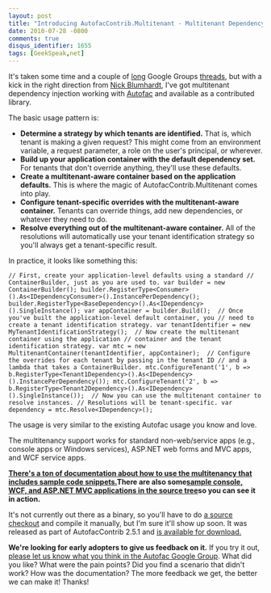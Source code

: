 ```yaml
---
layout: post
title: "Introducing AutofacContrib.Multitenant - Multitenant Dependency Injection with Autofac"
date: 2010-07-28 -0800
comments: true
disqus_identifier: 1655
tags: [GeekSpeak,net]
---
```

It's taken some time and a couple of
[long](http://groups.google.com/group/autofac/browse_thread/thread/c21616ef0a029ddb)
Google Groups
[threads](http://groups.google.com/group/autofac/browse_thread/thread/65430a14f895096c),
but with a kick in the right direction from [Nick
Blumhardt](http://nblumhardt.com/), I've got multitenant dependency
injection working with [Autofac](http://autofac.googlecode.com) and
available as a contributed library.

The basic usage pattern is:

-   **Determine a strategy by which tenants are identified.** That is,
    which tenant is making a given request? This might come from an
    environment variable, a request parameter, a role on the user's
    principal, or wherever.
-   **Build up your application container with the default dependency
    set.** For tenants that don't override anything, they'll use these
    defaults.
-   **Create a multitenant-aware container based on the application
    defaults.** This is where the magic of AutofacContrib.Multitenant
    comes into play.
-   **Configure tenant-specific overrides with the multitenant-aware
    container.** Tenants can override things, add new dependencies, or
    whatever they need to do.
-   **Resolve everything out of the multitenant-aware container.** All
    of the resolutions will automatically use your tenant identification
    strategy so you'll always get a tenant-specific result.

In practice, it looks like something this:

    // First, create your application-level defaults using a standard // ContainerBuilder, just as you are used to. var builder = new ContainerBuilder(); builder.RegisterType<Consumer>().As<IDependencyConsumer>().InstancePerDependency(); builder.RegisterType<BaseDependency>().As<IDependency>().SingleInstance(); var appContainer = builder.Build();  // Once you've built the application-level default container, you // need to create a tenant identification strategy. var tenantIdentifier = new MyTenantIdentificationStrategy();  // Now create the multitenant container using the application // container and the tenant identification strategy. var mtc = new MultitenantContainer(tenantIdentifier, appContainer);  // Configure the overrides for each tenant by passing in the tenant ID // and a lambda that takes a ContainerBuilder. mtc.ConfigureTenant('1', b => b.RegisterType<Tenant1Dependency>().As<IDependency>().InstancePerDependency()); mtc.ConfigureTenant('2', b => b.RegisterType<Tenant2Dependency>().As<IDependency>().SingleInstance());  // Now you can use the multitenant container to resolve instances. // Resolutions will be tenant-specific. var dependency = mtc.Resolve<IDependency>();

The usage is very similar to the existing Autofac usage you know and
love.

The multitenancy support works for standard non-web/service apps (e.g.,
console apps or Windows services), ASP.NET web forms and MVC apps, and
WCF service apps.

[**There's a ton of documentation about how to use the multitenancy that
includes sample code
snippets.**](http://code.google.com/p/autofac/wiki/MultitenantIntegration)**There
are also some**[**sample console, WCF, and ASP.NET MVC applications in
the source
tree**](http://code.google.com/p/autofac/source/browse/#svn/trunk/contrib/Example)**so
you can see it in action.**

It's not currently out there as a binary, so you'll have to do [a source
checkout](http://code.google.com/p/autofac/source/checkout) and compile
it manually, but I'm sure it'll show up soon. It was released as part of
AutofacContrib 2.5.1 and [is available for
download.](http://code.google.com/p/autofac/downloads/list)

**We're looking for early adopters to give us feedback on it.** If you
try it out, [please let us know what you think in the Autofac Google
Group](http://groups.google.com/group/autofac). What did you like? What
were the pain points? Did you find a scenario that didn't work? How was
the documentation? The more feedback we get, the better we can make it!
Thanks!

